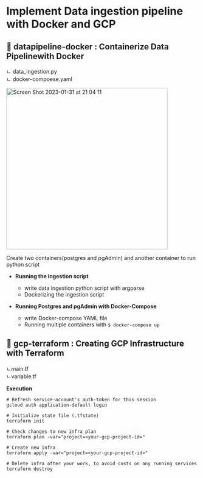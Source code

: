 # Implement Data ingestion pipeline with Docker and GCP 


## 📁 datapipeline-docker : Containerize Data Pipelinewith Docker
ㄴ data_ingestion.py  
ㄴ docker-compoese.yaml  


<img width="424" alt="Screen Shot 2023-01-31 at 21 04 11" src="https://user-images.githubusercontent.com/40763359/215870275-6658038f-d2ac-48af-9a97-5b565ec128bc.png">

Create two containers(postgres and pgAdmin) and another container to run python script

* **Running the ingestion script**
  - write data ingestion python script with argparse
  - Dockerizing the ingestion script
  
* **Running Postgres and pgAdmin with Docker-Compose**
  - write Docker-compose YAML file
  - Running multiple containers with `$ docker-compose up`


## 📁 gcp-terraform : Creating GCP Infrastructure with Terraform  
ㄴmain.tf  
ㄴvariable.tf  


**Execution**
```
# Refresh service-account's auth-token for this session
gcloud auth application-default login

# Initialize state file (.tfstate)
terraform init

# Check changes to new infra plan
terraform plan -var="project=<your-gcp-project-id>"

# Create new infra
terraform apply -var="project=<your-gcp-project-id>"

# Delete infra after your work, to avoid costs on any running services
terraform destroy

```
